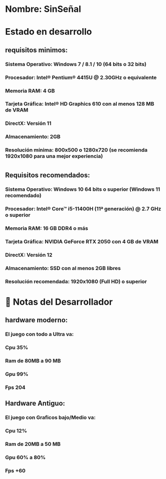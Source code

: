 # Nombre: SinSeñal
# Estado en desarrollo 
## requisitos minimos:

### Sistema Operativo: Windows 7 / 8.1 / 10 (64 bits o 32 bits)

### Procesador: Intel® Pentium® 4415U @ 2.30GHz o equivalente

### Memoria RAM: 4 GB

### Tarjeta Gráfica: Intel® HD Graphics 610 con al menos 128 MB de VRAM

### DirectX: Versión 11

### Almacenamiento: 2GB

### Resolución mínima: 800x500 o 1280x720 (se recomienda 1920x1080 para una mejor experiencia)

#   

## Requisitos recomendados:
### Sistema Operativo: Windows 10 64 bits o superior (Windows 11 recomendado)

### Procesador: Intel® Core™ i5-11400H (11ª generación) @ 2.7 GHz o superior

### Memoria RAM: 16 GB DDR4 o más

### Tarjeta Gráfica: NVIDIA GeForce RTX 2050 con 4 GB de VRAM

### DirectX: Versión 12

### Almacenamiento: SSD con al menos 2GB libres

### Resolución recomendada: 1920x1080 (Full HD) o superior




# 📌 Notas del Desarrollador

## hardware moderno:

### El juego con todo a Ultra va:

### Cpu 35%
### Ram de 80MB a 90 MB
### Gpu 99%
### Fps 204

## Hardware Antiguo:

### El juego con Graficos bajo/Medio va:

### Cpu 12%
### Ram de 20MB a 50 MB
### Gpu 60% a 80%
### Fps +60

